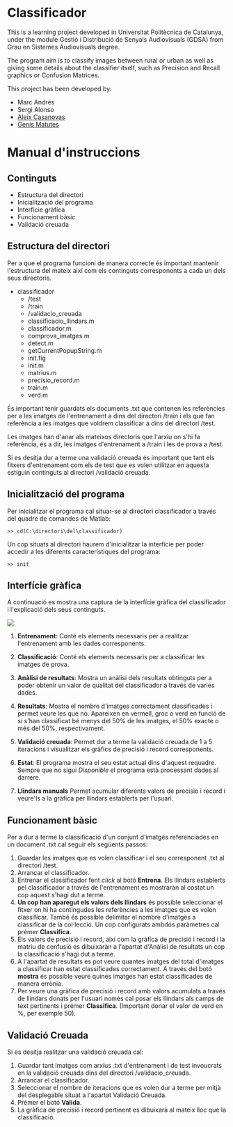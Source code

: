 Classificador
=============

This is a learning project developed in Universitat Politècnica de Catalunya, 
under the module Gestió i Distribució de Senyals Audiovisuals (GDSA) from Grau en Sistemes Audiovisuals degree.

The program aim is to classify images between rural or urban as well as giving some details about
the classifier itself, such as Precision and Recall graphics or Confusion Matrices.

This project has been developed by:
- Marc Andrés
- Sergi Alonso
- [Aleix Casanovas](http://github.com/aleics)
- [Genís Matutes](http://github.com/dor3nz)

Manual d'instruccions
=====================

Continguts
----------
- Estructura del directori
- Inicialització del programa
- Interfície gràfica
- Funcionament bàsic
- Validació creuada

Estructura del directori
------------------------
Per a que el programa funcioni de manera correcte és important mantenir
l'estructura del mateix així com els continguts corresponents a cada un dels
seus directoris.

- classificador
    - /test
    - /train
    - /validacio_creuada
    - classificacio_llindars.m
    - classificador.m
    - comprova_imatges.m
    - detect.m
    - getCurrentPopupString.m
    - init.fig
    - init.m
    - matrius.m
    - precisio_record.m
    - train.m
    - verd.m

És important tenir guardats els documents .txt que contenen les referències per
a les imatges de l'entrenament a dins del directori /train i els que fan
referència a les imatges que voldrem classificar a dins del directori /test.

Les imatges han d'anar als mateixos directoris que l'arxiu on s'hi fa
referència, és a dir, les imatges d'entrenament a /train i les de prova a
/test.

Si es desitja dur a terme una validació creuada és important que tant els
fitxers d'entrenament com els de test que es volen utilitzar en aquesta
estiguin continguts al directori /validació creuada.

Inicialització del programa
---------------------------
Per inicialitzar el programa cal situar-se al directori classificador a través
del quadre de comandes de Matlab:

    >> cd(C:\directori\del\classificador)

Un cop situats al directori haurem d'inicialitzar la interfície per poder
accedir a les diferents característiques del programa:

    >> init

Interfície gràfica
------------------
A continuació es mostra una captura de la interfície gràfica del classificador
i l'explicació dels seus continguts.

![](http://img.photobucket.com/albums/v488/karneater/ui_zps7f0454fa.png)

1. **Entrenament**:
Conté els elements necessaris per a realitzar l'entrenament amb les dades
corresponents.

2. **Classificació**:
Conté els elements necessaris per a classificar les imatges de prova.

3. **Anàlisi de resultats**:
Mostra un anàlisi dels resultats obtinguts per a poder obtenir un valor de
qualitat del classificador a través de varies dades.

4. **Resultats**:
Mostra el nombre d'imatges correctament classificades i permet veure les que
no. Apareixen en vermell, groc o verd en funció de si s'han classificat bé
menys del 50% de les imatges, el 50% exacte o més del 50%, respectivament.

5. **Validació creuada**:
Permet dur a terme la validació creuada de 1 a 5 iteracions i visualitzar els
gràfics de precisió i record corresponents.

6. **Estat**:
El programa mostra el seu estat actual dins d'aquest requadre. Sempre que no
sigui _Disponible_ el programa està processant dades al darrere.

7. **Llindars manuals**
Permet acumular diferents valors de precisio i record i veure'ls a la gràfica
per llindars establerts per l'usuari.

Funcionament bàsic
------------------
Per a dur a terme la classificació d'un conjunt d'imatges referenciades en un
document .txt cal seguir els següents passos:

1. Guardar les imatges que es volen classificar i el seu corresponent .txt al
   directori /test.
2. Arrancar el classificador.
3. Entrenar el classificador fent _click_ al botó **Entrena**. Els llindars
   establerts pel classificador a través de l'entrenament es mostraràn al
   costat un cop aquest s'hagi dut a terme.
4. **Un cop han aparegut els valors dels llindars** és possible seleccionar el
   fitxer on hi ha contingudes les referències a les imatges que es volen
   classificar. També és possible delimitar el nombre d'imatges a classificar
   de la col·lecció. Un cop configurats ambdós paràmetres cal prémer
   **Classifica**.
5. Els valors de precisió i record, així com la gràfica de precisió i record i
   la matriu de confusió es dibuixaràn a l'apartat d'Anàlisi de resultats un
   cop la classificació s'hagi dut a terme.
6. A l'apartat de resultats es pot veure quantes imatges del total d'imatges a
   classificar han estat classificades correctament. A través del botó **mostra**
   és possible veure quines imatges han estat classificades de manera errònia.
7. Per veure una gràfica de precisió i record amb valors acumulats a través de
   llindars donats per l'usuari només cal posar els llindars als camps de text
   pertinents i prémer **Classifica**. (Important donar el valor de verd en %,
   per exemple 50).

Validació Creuada
-----------------
Si es desitja realitzar una validació creuada cal:

1. Guardar tant imatges com arxius .txt d'entrenament i de test invoucrats en
   la validació creuada dins del directori /validacio_creuada.
2. Arrancar el classificador.
3. Seleccionar el nombre de iteracions que es volen dur a terme per mitjà del
   desplegable situat a l'apartat Validació Creuada.
4. Prémer el botó **Valida**.
5. La gràfica de precisió i record pertinent es dibuixarà al mateix lloc que la
   classificació.
